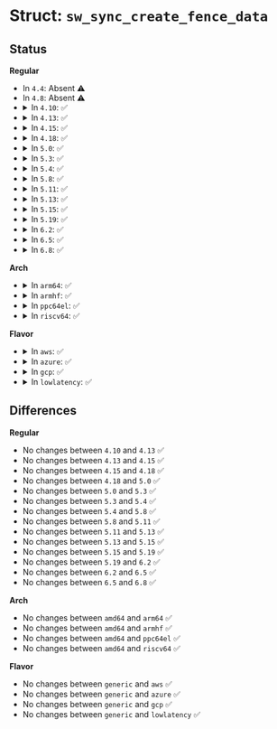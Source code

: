 # Struct: <code>sw_sync_create_fence_data</code>

## Status
<b>Regular</b>
<ul>
<li>
In <code>4.4</code>: Absent ⚠️
</li>
<li>
In <code>4.8</code>: Absent ⚠️
</li>
<li>
<details>
<summary>In <code>4.10</code>: ✅</summary>

```c
struct sw_sync_create_fence_data {
    __u32 value;
    char name[32];
    __s32 fence;
};
```
</details>
</li>
<li>
<details>
<summary>In <code>4.13</code>: ✅</summary>

```c
struct sw_sync_create_fence_data {
    __u32 value;
    char name[32];
    __s32 fence;
};
```
</details>
</li>
<li>
<details>
<summary>In <code>4.15</code>: ✅</summary>

```c
struct sw_sync_create_fence_data {
    __u32 value;
    char name[32];
    __s32 fence;
};
```
</details>
</li>
<li>
<details>
<summary>In <code>4.18</code>: ✅</summary>

```c
struct sw_sync_create_fence_data {
    __u32 value;
    char name[32];
    __s32 fence;
};
```
</details>
</li>
<li>
<details>
<summary>In <code>5.0</code>: ✅</summary>

```c
struct sw_sync_create_fence_data {
    __u32 value;
    char name[32];
    __s32 fence;
};
```
</details>
</li>
<li>
<details>
<summary>In <code>5.3</code>: ✅</summary>

```c
struct sw_sync_create_fence_data {
    __u32 value;
    char name[32];
    __s32 fence;
};
```
</details>
</li>
<li>
<details>
<summary>In <code>5.4</code>: ✅</summary>

```c
struct sw_sync_create_fence_data {
    __u32 value;
    char name[32];
    __s32 fence;
};
```
</details>
</li>
<li>
<details>
<summary>In <code>5.8</code>: ✅</summary>

```c
struct sw_sync_create_fence_data {
    __u32 value;
    char name[32];
    __s32 fence;
};
```
</details>
</li>
<li>
<details>
<summary>In <code>5.11</code>: ✅</summary>

```c
struct sw_sync_create_fence_data {
    __u32 value;
    char name[32];
    __s32 fence;
};
```
</details>
</li>
<li>
<details>
<summary>In <code>5.13</code>: ✅</summary>

```c
struct sw_sync_create_fence_data {
    __u32 value;
    char name[32];
    __s32 fence;
};
```
</details>
</li>
<li>
<details>
<summary>In <code>5.15</code>: ✅</summary>

```c
struct sw_sync_create_fence_data {
    __u32 value;
    char name[32];
    __s32 fence;
};
```
</details>
</li>
<li>
<details>
<summary>In <code>5.19</code>: ✅</summary>

```c
struct sw_sync_create_fence_data {
    __u32 value;
    char name[32];
    __s32 fence;
};
```
</details>
</li>
<li>
<details>
<summary>In <code>6.2</code>: ✅</summary>

```c
struct sw_sync_create_fence_data {
    __u32 value;
    char name[32];
    __s32 fence;
};
```
</details>
</li>
<li>
<details>
<summary>In <code>6.5</code>: ✅</summary>

```c
struct sw_sync_create_fence_data {
    __u32 value;
    char name[32];
    __s32 fence;
};
```
</details>
</li>
<li>
<details>
<summary>In <code>6.8</code>: ✅</summary>

```c
struct sw_sync_create_fence_data {
    __u32 value;
    char name[32];
    __s32 fence;
};
```
</details>
</li>
</ul>
<b>Arch</b>
<ul>
<li>
<details>
<summary>In <code>arm64</code>: ✅</summary>

```c
struct sw_sync_create_fence_data {
    __u32 value;
    char name[32];
    __s32 fence;
};
```
</details>
</li>
<li>
<details>
<summary>In <code>armhf</code>: ✅</summary>

```c
struct sw_sync_create_fence_data {
    __u32 value;
    char name[32];
    __s32 fence;
};
```
</details>
</li>
<li>
<details>
<summary>In <code>ppc64el</code>: ✅</summary>

```c
struct sw_sync_create_fence_data {
    __u32 value;
    char name[32];
    __s32 fence;
};
```
</details>
</li>
<li>
<details>
<summary>In <code>riscv64</code>: ✅</summary>

```c
struct sw_sync_create_fence_data {
    __u32 value;
    char name[32];
    __s32 fence;
};
```
</details>
</li>
</ul>
<b>Flavor</b>
<ul>
<li>
<details>
<summary>In <code>aws</code>: ✅</summary>

```c
struct sw_sync_create_fence_data {
    __u32 value;
    char name[32];
    __s32 fence;
};
```
</details>
</li>
<li>
<details>
<summary>In <code>azure</code>: ✅</summary>

```c
struct sw_sync_create_fence_data {
    __u32 value;
    char name[32];
    __s32 fence;
};
```
</details>
</li>
<li>
<details>
<summary>In <code>gcp</code>: ✅</summary>

```c
struct sw_sync_create_fence_data {
    __u32 value;
    char name[32];
    __s32 fence;
};
```
</details>
</li>
<li>
<details>
<summary>In <code>lowlatency</code>: ✅</summary>

```c
struct sw_sync_create_fence_data {
    __u32 value;
    char name[32];
    __s32 fence;
};
```
</details>
</li>
</ul>

## Differences
<b>Regular</b>
<ul>
<li>
No changes between <code>4.10</code> and <code>4.13</code> ✅
</li>
<li>
No changes between <code>4.13</code> and <code>4.15</code> ✅
</li>
<li>
No changes between <code>4.15</code> and <code>4.18</code> ✅
</li>
<li>
No changes between <code>4.18</code> and <code>5.0</code> ✅
</li>
<li>
No changes between <code>5.0</code> and <code>5.3</code> ✅
</li>
<li>
No changes between <code>5.3</code> and <code>5.4</code> ✅
</li>
<li>
No changes between <code>5.4</code> and <code>5.8</code> ✅
</li>
<li>
No changes between <code>5.8</code> and <code>5.11</code> ✅
</li>
<li>
No changes between <code>5.11</code> and <code>5.13</code> ✅
</li>
<li>
No changes between <code>5.13</code> and <code>5.15</code> ✅
</li>
<li>
No changes between <code>5.15</code> and <code>5.19</code> ✅
</li>
<li>
No changes between <code>5.19</code> and <code>6.2</code> ✅
</li>
<li>
No changes between <code>6.2</code> and <code>6.5</code> ✅
</li>
<li>
No changes between <code>6.5</code> and <code>6.8</code> ✅
</li>
</ul>
<b>Arch</b>
<ul>
<li>
No changes between <code>amd64</code> and <code>arm64</code> ✅
</li>
<li>
No changes between <code>amd64</code> and <code>armhf</code> ✅
</li>
<li>
No changes between <code>amd64</code> and <code>ppc64el</code> ✅
</li>
<li>
No changes between <code>amd64</code> and <code>riscv64</code> ✅
</li>
</ul>
<b>Flavor</b>
<ul>
<li>
No changes between <code>generic</code> and <code>aws</code> ✅
</li>
<li>
No changes between <code>generic</code> and <code>azure</code> ✅
</li>
<li>
No changes between <code>generic</code> and <code>gcp</code> ✅
</li>
<li>
No changes between <code>generic</code> and <code>lowlatency</code> ✅
</li>
</ul>
